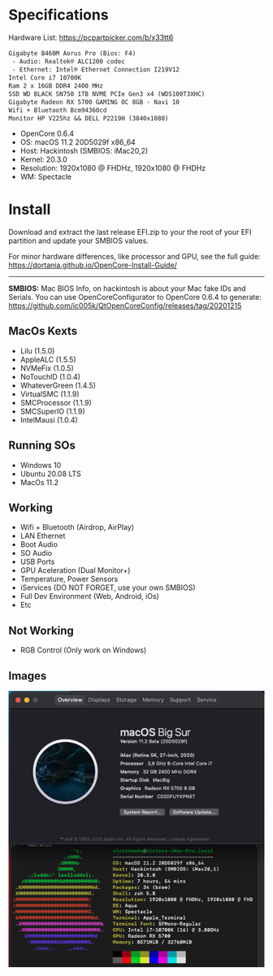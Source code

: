 # Specifications

Hardware List: https://pcpartpicker.com/b/x33tt6
```
Gigabyte B460M Aorus Pro (Bios: F4)
 - Audio: Realtek® ALC1200 codec
 - Ethernet: Intel® Ethernet Connection I219V12
Intel Core i7 10700K
Ram 2 x 16GB DDR4 2400 MHz
SSD WD BLACK SN750 1TB NVME PCIe Gen3 x4 (WDS100T3XHC)
Gigabyte Radeon RX 5700 GAMING OC 8GB - Navi 10
Wifi + Bluetooth Bcm94360cd
Monitor HP V225hz && DELL P2219H (3840x1080)
```

- OpenCore 0.6.4
- OS: macOS 11.2 20D5029f x86_64
- Host: Hackintosh (SMBIOS: iMac20,2)
- Kernel: 20.3.0
- Resolution: 1920x1080 @ FHDHz, 1920x1080 @ FHDHz
- WM: Spectacle

# Install

Download and extract the last release EFI.zip to your the root of your EFI partition and update your SMBIOS values.

For minor hardware differences, like processor and GPU, see the full guide:
https://dortania.github.io/OpenCore-Install-Guide/

---

**SMBIOS:** Mac BIOS Info, on hackintosh is about your Mac fake IDs and Serials.
You can use OpenCoreConfigurator to OpenCore 0.6.4 to generate:
https://github.com/ic005k/QtOpenCoreConfig/releases/tag/20201215

## MacOs Kexts

- Lilu (1.5.0)
- AppleALC (1.5.5)
- NVMeFix (1.0.5)
- NoTouchID (1.0.4)
- WhateverGreen (1.4.5)
- VirtualSMC (1.1.9)
- SMCProcessor (1.1.9)
- SMCSuperIO (1.1.9)
- IntelMausi (1.0.4)

## Running SOs

- Windows 10
- Ubuntu 20.08 LTS
- MacOs 11.2

## Working

- Wifi + Bluetooth (Airdrop, AirPlay)
- LAN Ethernet
- Boot Audio
- SO Audio
- USB Ports
- GPU Aceleration (Dual Monitor+)
- Temperature, Power Sensors
- iServices (DO NOT FORGET, use your own SMBIOS)
- Full Dev Environment (Web, Android, iOs)
- Etc

## Not Working

- RGB Control (Only work on Windows)

## Images

![AboutThisMac](images/AboutThisMac.png)
